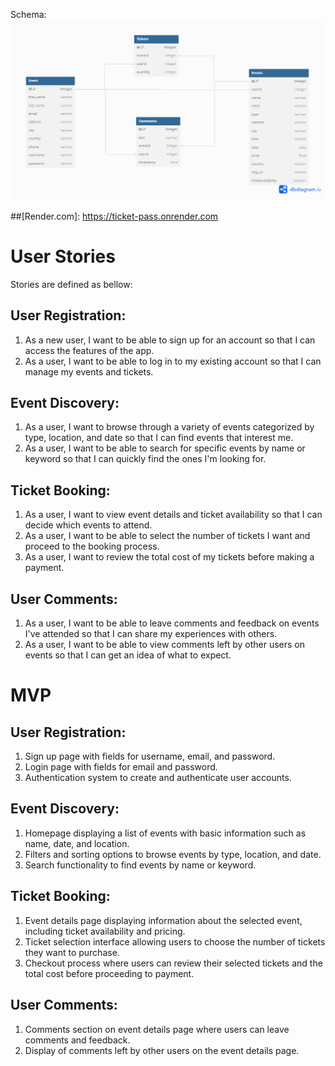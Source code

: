 Schema:
![Alt text](ticketschema.png)

##[Render.com]: https://ticket-pass.onrender.com

# User Stories
Stories are defined as bellow:

## User Registration:
1. As a new user, I want to be able to sign up for an account so that I can access the features of the app.
2. As a user, I want to be able to log in to my existing account so that I can manage my events and tickets.

## Event Discovery:
1. As a user, I want to browse through a variety of events categorized by type, location, and date so that I can find events that interest me.
2. As a user, I want to be able to search for specific events by name or keyword so that I can quickly find the ones I'm looking for.

## Ticket Booking:
1. As a user, I want to view event details and ticket availability so that I can decide which events to attend.
2. As a user, I want to be able to select the number of tickets I want and proceed to the booking process.
3. As a user, I want to review the total cost of my tickets before making a payment.

## User Comments:
1. As a user, I want to be able to leave comments and feedback on events I've attended so that I can share my experiences with others.
2. As a user, I want to be able to view comments left by other users on events so that I can get an idea of what to expect.



# MVP

## User Registration:
1. Sign up page with fields for username, email, and password.
2. Login page with fields for email and password.
3. Authentication system to create and authenticate user accounts.

## Event Discovery:
1. Homepage displaying a list of events with basic information such as name, date, and location.
2. Filters and sorting options to browse events by type, location, and date.
3. Search functionality to find events by name or keyword.

## Ticket Booking:
1. Event details page displaying information about the selected event, including ticket availability and pricing.
2. Ticket selection interface allowing users to choose the number of tickets they want to purchase.
3. Checkout process where users can review their selected tickets and the total cost before proceeding to payment.

## User Comments:
1. Comments section on event details page where users can leave comments and feedback.
2. Display of comments left by other users on the event details page.
